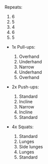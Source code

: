 Repeats:
1. 6
2. 5
3. 4
4. 6
5. 5  

- 1x Pull-ups:
	1. Overhand    
	2. Underhand    
	3. Narrow    
	4. Underhand    
	5. Overhand  

- 2x Push-ups:
	1. Standard    
	2. Incline    
	3. Narrow    
	4. Incline    
	5. Standard 

- 4x Squats:
	1. Standard    
	2. Lunges    
	3. Side lunges    
	4. Lunges    
	5. Standard
